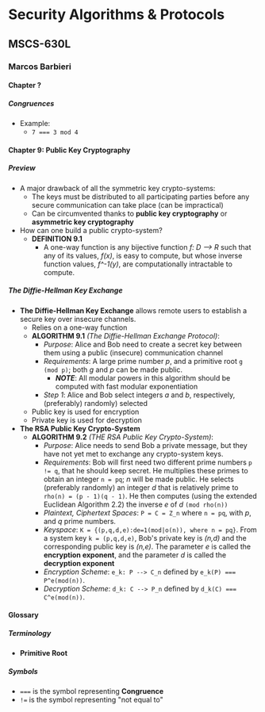 # Security Algorithms & Protocols
## MSCS-630L
### Marcos Barbieri
#### Chapter ?
##### Congruences
- Example:
    - `7 === 3 mod 4`
#### Chapter 9: Public Key Cryptography
##### Preview
- A major drawback of all the symmetric key crypto-systems:
    - The keys must be distributed to all participating parties before any secure communication can take place (can be impractical)
    - Can be circumvented thanks to **public key cryptography** or **asymmetric key cryptography**
- How can one build a public crypto-system?
    - **DEFINITION 9.1**
        - A one-way function is any bijective function *f: D --> R* such that any of its values, *f(x)*, is easy to compute, but whose inverse function values, *f^-1(y)*, are computationally intractable to compute.
##### The Diffie-Hellman Key Exchange
- **The Diffie-Hellman Key Exchange** allows remote users to establish a secure key over insecure channels.
    - Relies on a one-way function
    - **ALGORITHM 9.1** *(The Diffie-Hellman Exchange Protocol)*:
        - *Purpose*: Alice and Bob need to create a secret key between them using a public (insecure) communication channel
        - *Requirements*: A large prime number *p*, and a primitive root `g (mod p)`; both *g* and *p* can be made public.
            - ***NOTE***: All modular powers in this algorithm should be computed with fast modular exponentiation
        - *Step 1*: Alice and Bob select integers *a* and *b*, respectively, (preferably) randomly) selected
    - Public key is used for encryption
    - Private key is used for decryption
- **The RSA Public Key Crypto-System**
    - **ALGORITHM 9.2** *(THE RSA Public Key Crypto-System)*:
        - *Purpose*: Alice needs to send Bob a private message, but they have not yet met to exchange any crypto-system keys.
        - *Requirements*: Bob will first need two different prime numbers `p != q`, that he should keep secret. He multiplies these primes to obtain an integer `n = pq`; *n* will be made public. He selects (preferably randomly) an integer *d* that is relatively prime to `rho(n) = (p - 1)(q - 1)`. He then computes (using the extended Euclidean Algorithm 2.2) the inverse *e* of *d* `(mod rho(n))`
        - *Plaintext, Ciphertext Spaces*: `P = C = Z_n` where `n = pq`, with *p*, and *q* prime numbers.
        - *Keyspace*: `K = {(p,q,d,e):de=1(mod|o(n)), where n = pq}`. From a system key `k = (p,q,d,e)`, Bob's private key is *(n,d)* and the corresponding public key is *(n,e)*. The parameter *e* is called the **encryption exponent**, and the parameter *d* is called the **decryption exponent**
        - *Encryption Scheme*: `e_k: P --> C_n` defined by `e_k(P) === P^e(mod(n))`.
        - *Decryption Scheme*: `d_k: C --> P_n` defined by `d_k(C) === C^e(mod(n))`.
#### Glossary
##### Terminology
- **Primitive Root**
##### Symbols
- `===` is the symbol representing **Congruence**
- `!=` is the symbol representing "not equal to"
